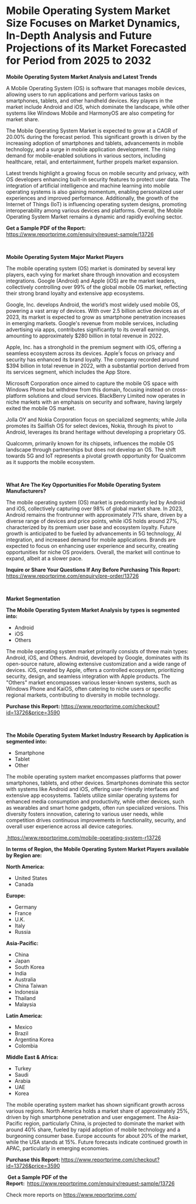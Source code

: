 <p><h1>Mobile Operating System Market Size Focuses on Market Dynamics, In-Depth Analysis and Future Projections of its Market Forecasted for Period from 2025 to 2032</h1></p><p><strong>Mobile Operating System Market Analysis and Latest Trends</strong></p>
<p><p>A Mobile Operating System (OS) is software that manages mobile devices, allowing users to run applications and perform various tasks on smartphones, tablets, and other handheld devices. Key players in the market include Android and iOS, which dominate the landscape, while other systems like Windows Mobile and HarmonyOS are also competing for market share.</p><p>The Mobile Operating System Market is expected to grow at a CAGR of 20.00% during the forecast period. This significant growth is driven by the increasing adoption of smartphones and tablets, advancements in mobile technology, and a surge in mobile application development. The rising demand for mobile-enabled solutions in various sectors, including healthcare, retail, and entertainment, further propels market expansion.</p><p>Latest trends highlight a growing focus on mobile security and privacy, with OS developers enhancing built-in security features to protect user data. The integration of artificial intelligence and machine learning into mobile operating systems is also gaining momentum, enabling personalized user experiences and improved performance. Additionally, the growth of the Internet of Things (IoT) is influencing operating system designs, promoting interoperability among various devices and platforms. Overall, the Mobile Operating System Market remains a dynamic and rapidly evolving sector.</p></p>
<p><strong>Get a Sample PDF of the Report:&nbsp;</strong> <a href="https://www.reportprime.com/enquiry/request-sample/13726?utm_campaign=3047&utm_medium=2&utm_source=Github&utm_content=ia&utm_term=20032025&utm_id=mobile-operating-system">https://www.reportprime.com/enquiry/request-sample/13726</a></p>
<p>&nbsp;</p>
<p><strong>Mobile Operating System Major Market Players</strong></p>
<p><p>The mobile operating system (OS) market is dominated by several key players, each vying for market share through innovation and ecosystem integrations. Google (Android) and Apple (iOS) are the market leaders, collectively controlling over 99% of the global mobile OS market, reflecting their strong brand loyalty and extensive app ecosystems.</p><p>Google, Inc. develops Android, the world’s most widely used mobile OS, powering a vast array of devices. With over 2.5 billion active devices as of 2023, its market is expected to grow as smartphone penetration increases in emerging markets. Google's revenue from mobile services, including advertising via apps, contributes significantly to its overall earnings, amounting to approximately $280 billion in total revenue in 2022.</p><p>Apple, Inc. has a stronghold in the premium segment with iOS, offering a seamless ecosystem across its devices. Apple's focus on privacy and security has enhanced its brand loyalty. The company recorded around $394 billion in total revenue in 2022, with a substantial portion derived from its services segment, which includes the App Store.</p><p>Microsoft Corporation once aimed to capture the mobile OS space with Windows Phone but withdrew from this domain, focusing instead on cross-platform solutions and cloud services. BlackBerry Limited now operates in niche markets with an emphasis on security and software, having largely exited the mobile OS market.</p><p>Jolla OY and Nokia Corporation focus on specialized segments; while Jolla promotes its Sailfish OS for select devices, Nokia, through its pivot to Android, leverages its brand heritage without developing a proprietary OS.</p><p>Qualcomm, primarily known for its chipsets, influences the mobile OS landscape through partnerships but does not develop an OS. The shift towards 5G and IoT represents a pivotal growth opportunity for Qualcomm as it supports the mobile ecosystem.</p></p>
<p>&nbsp;</p>
<p><strong>What Are The Key Opportunities For Mobile Operating System Manufacturers?</strong></p>
<p><p>The mobile operating system (OS) market is predominantly led by Android and iOS, collectively capturing over 98% of global market share. In 2023, Android remains the frontrunner with approximately 71% share, driven by a diverse range of devices and price points, while iOS holds around 27%, characterized by its premium user base and ecosystem loyalty. Future growth is anticipated to be fueled by advancements in 5G technology, AI integration, and increased demand for mobile applications. Brands are expected to focus on enhancing user experience and security, creating opportunities for niche OS providers. Overall, the market will continue to expand, albeit at a slower pace.</p></p>
<p><strong>Inquire or Share Your Questions If Any Before Purchasing This Report:</strong> <a href="https://www.reportprime.com/enquiry/pre-order/13726?utm_campaign=3047&utm_medium=2&utm_source=Github&utm_content=ia&utm_term=20032025&utm_id=mobile-operating-system">https://www.reportprime.com/enquiry/pre-order/13726</a></p>
<p>&nbsp;</p>
<p><strong>Market Segmentation</strong></p>
<p><strong>The Mobile Operating System Market Analysis by types is segmented into:</strong></p>
<p><ul><li>Android</li><li>iOS</li><li>Others</li></ul></p>
<p><p>The mobile operating system market primarily consists of three main types: Android, iOS, and Others. Android, developed by Google, dominates with its open-source nature, allowing extensive customization and a wide range of devices. iOS, created by Apple, offers a controlled ecosystem, prioritizing security, design, and seamless integration with Apple products. The "Others" market encompasses various lesser-known systems, such as Windows Phone and KaiOS, often catering to niche users or specific regional markets, contributing to diversity in mobile technology.</p></p>
<p><strong>Purchase this Report:&nbsp;</strong><a href="https://www.reportprime.com/checkout?id=13726&price=3590&utm_campaign=3047&utm_medium=2&utm_source=Github&utm_content=ia&utm_term=20032025&utm_id=mobile-operating-system">https://www.reportprime.com/checkout?id=13726&price=3590</a></p>
<p>&nbsp;</p>
<p><strong>The Mobile Operating System Market Industry Research by Application is segmented into:</strong></p>
<p><ul><li>Smartphone</li><li>Tablet</li><li>Other</li></ul></p>
<p><p>The mobile operating system market encompasses platforms that power smartphones, tablets, and other devices. Smartphones dominate this sector with systems like Android and iOS, offering user-friendly interfaces and extensive app ecosystems. Tablets utilize similar operating systems for enhanced media consumption and productivity, while other devices, such as wearables and smart home gadgets, often run specialized versions. This diversity fosters innovation, catering to various user needs, while competition drives continuous improvements in functionality, security, and overall user experience across all device categories.</p></p>
<p><a href="https://www.reportprime.com/mobile-operating-system-r13726?utm_campaign=3047&utm_medium=2&utm_source=Github&utm_content=ia&utm_term=20032025&utm_id=mobile-operating-system">&nbsp;https://www.reportprime.com/mobile-operating-system-r13726</a></p>
<p><strong>In terms of Region, the Mobile Operating System Market Players available by Region are:</strong></p>
<p>
    <p> <strong> North America: </strong>
        <ul>
            <li>United States</li>
            <li>Canada</li>
        </ul>
        </p> 
    <p> <strong> Europe: </strong>
        <ul>
            <li>Germany</li>
            <li>France</li>
            <li>U.K.</li>
            <li>Italy</li>
            <li>Russia</li>
        </ul>
        </p> 
    <p> <strong> Asia-Pacific: </strong>
        <ul>
            <li>China</li>
            <li>Japan</li>
            <li>South Korea</li>
            <li>India</li>
            <li>Australia</li>
            <li>China Taiwan</li>
            <li>Indonesia</li>
            <li>Thailand</li>
            <li>Malaysia</li>
        </ul>
        </p> 
    <p> <strong> Latin America: </strong>
        <ul>
            <li>Mexico</li>
            <li>Brazil</li>
            <li>Argentina Korea</li>
            <li>Colombia</li>
        </ul>
        </p> 
    <p> <strong> Middle East & Africa: </strong>
        <ul>
            <li>Turkey</li>
            <li>Saudi</li>
            <li>Arabia</li>
            <li>UAE</li>
            <li>Korea</li>
        </ul>
    </p>
    </p>
<p><p>The mobile operating system market has shown significant growth across various regions. North America holds a market share of approximately 25%, driven by high smartphone penetration and user engagement. The Asia-Pacific region, particularly China, is projected to dominate the market with around 40% share, fueled by rapid adoption of mobile technology and a burgeoning consumer base. Europe accounts for about 20% of the market, while the USA stands at 15%. Future forecasts indicate continued growth in APAC, particularly in emerging economies.</p></p>
<p><strong>Purchase this Report: </strong><a href="https://www.reportprime.com/checkout?id=13726&price=3590&utm_campaign=3047&utm_medium=2&utm_source=Github&utm_content=ia&utm_term=20032025&utm_id=mobile-operating-system">https://www.reportprime.com/checkout?id=13726&price=3590</a></p>
<p>&nbsp;<strong>Get a Sample PDF of the Report:&nbsp;&nbsp;</strong><a href="https://www.reportprime.com/enquiry/request-sample/13726?utm_campaign=3047&utm_medium=2&utm_source=Github&utm_content=ia&utm_term=20032025&utm_id=mobile-operating-system">https://www.reportprime.com/enquiry/request-sample/13726</a></p>
<p><strong></strong></p>
<p>Check more reports on <a href="https://www.reportprime.com/?utm_campaign=3047&utm_medium=2&utm_source=Github&utm_content=ia&utm_term=20032025&utm_id=mobile-operating-system">https://www.reportprime.com/</a></p>